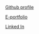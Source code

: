 [Github profile](https://github.com/haritzhaykal)

[E-portfolio](https://haritzhaykal.github.io)

[Linked In](https://www.linkedin.com/in/haritz-haykal-501172263/)
